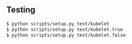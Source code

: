 ## Testing
```bash
$ python scripts/setup.py test/kubelet
$ python scripts/setup.py test/kubelet.true
$ python scripts/setup.py test/kubelet.false
```
